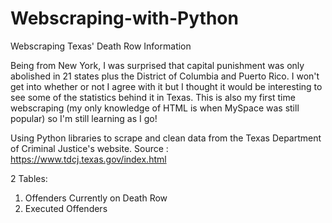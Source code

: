 # Webscraping-with-Python
Webscraping Texas' Death Row Information

Being from New York, I was surprised that capital punishment was only abolished in 21 states plus the District of Columbia and Puerto Rico.
I won't get into whether or not I agree with it but I thought it would be interesting to see some of the statistics behind it in Texas.
This is also my first time webscraping (my only knowledge of HTML is when MySpace was still popular) so I'm still learning as I go!

Using Python libraries to scrape and clean data from the Texas Department of Criminal Justice's website.
Source : https://www.tdcj.texas.gov/index.html

2 Tables:
1. Offenders Currently on Death Row
2. Executed Offenders
